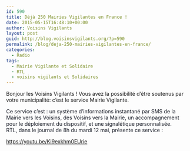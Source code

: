 ```yaml
---
id: 590
title: Déjà 250 Mairies Vigilantes en France !
date: 2015-05-15T16:48:10+00:00
author: Voisins Vigilants
layout: post
guid: http://blog.voisinsvigilants.org/?p=590
permalink: /blog/deja-250-mairies-vigilantes-en-france/
categories:
  - Radio
tags:
  - Mairie Vigilante et Solidaire
  - RTL
  - voisins vigilants et Solidaires
---
```

Bonjour les Voisins Vigilants ! Vous avez la possibilité d&rsquo;être soutenus par votre municipalité: c&rsquo;est le service Mairie Vigilante.

<span style="color: #141823;">Ce service c&rsquo;est : un système d&rsquo;informations instantané par SMS de la Mairie vers les Voisins, des Voisins vers la Mairie, un accompagnement pour le déploiement du dispositif, et une signalétique personnalisée.</span><br style="color: #141823;" /><span style="color: #141823;">RTL, dans le journal de 8h du mardi 12 mai, présente ce service :</span>

<https://youtu.be/Ki9exkhm0EUrie>
